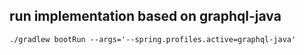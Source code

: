 ## run implementation based on graphql-java

`./gradlew bootRun --args='--spring.profiles.active=graphql-java'`
